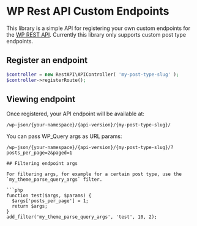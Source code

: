 # WP Rest API Custom Endpoints

This library is a simple API for registering your own custom endpoints for the [WP REST API](https://developer.wordpress.org/rest-api/). Currently this library only supports custom post type endpoints.

## Register an endpoint

```php
$controller = new RestAPI\APIController( 'my-post-type-slug' );
$controller->registerRoute();
```

## Viewing endpoint

Once registered, your API endpoint will be available at:

```
/wp-json/{your-namespace}/{api-version}/{my-post-type-slug}/
```

You can pass WP_Query args as URL params:

```
/wp-json/{your-namespace}/{api-version}/{my-post-type-slug}/?posts_per_page=2&paged=1

## Filtering endpoint args

For filtering args, for example for a certain post type, use the `my_theme_parse_query_args` filter.

```php
function test($args, $params) {
  $args['posts_per_page'] = 1;
  return $args;
}
add_filter('my_theme_parse_query_args', 'test', 10, 2);
```
